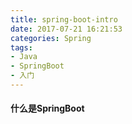 ```yaml
---
title: spring-boot-intro
date: 2017-07-21 16:21:53
categories: Spring
tags:
- Java
- SpringBoot
- 入门
---
```


#### 什么是SpringBoot
